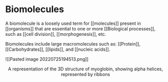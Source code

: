 # Biomolecules
A biomolecule is a loosely used term for [[molecules]] present in [[organisms]] that are essential to 
one or more [[Biological processes]], such as [[cell division]], [[morphogenesis]], etc.

Biomolecules include large macromolecules such as: [[Protein]], [[Carbohydrates]], [[lipids]], and 
[[nucleic acids]]. 

![[Pasted image 20220725194513.png]]
<p style="text-align:center;">A representation of the 3D structure of myoglobin, showing alpha helices, represented by ribbons </p>
